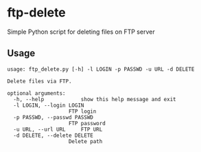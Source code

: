 # ftp-delete
Simple Python script for deleting files on FTP server

## Usage

    usage: ftp_delete.py [-h] -l LOGIN -p PASSWD -u URL -d DELETE

    Delete files via FTP.

    optional arguments:
      -h, --help            show this help message and exit
      -l LOGIN, --login LOGIN
                        FTP login
      -p PASSWD, --passwd PASSWD
                        FTP password
      -u URL, --url URL     FTP URL
      -d DELETE, --delete DELETE
                        Delete path
